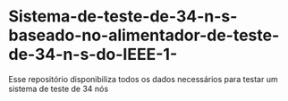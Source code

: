# Sistema-de-teste-de-34-n-s-baseado-no-alimentador-de-teste-de-34-n-s-do-IEEE-1-
Esse repositório disponibiliza todos os dados necessários para testar um sistema de teste de 34 nós

